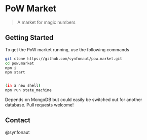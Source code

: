 # PoW Market

> A market for magic numbers

## Getting Started

To get the PoW market running, use the following commands

```bash
git clone https://github.com/synfonaut/pow.market.git
cd pow.market
npm i
npm start


(in a new shell)
npm run state_machine
```

Depends on MongoDB but could easily be switched out for another database. Pull requests welcome!

## Contact

@synfonaut

